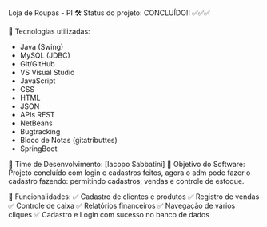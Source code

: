 Loja de Roupas - PI
🛠️ Status do projeto: CONCLUÍDO!! ✅✅✅

📌 Tecnologias utilizadas:
- Java (Swing)
- MySQL (JDBC)
- Git/GitHub
- VS Visual Studio
- JavaScript
- CSS
- HTML
- JSON
- APIs REST
- NetBeans
- Bugtracking
- Bloco de Notas (gitatributtes)
- SpringBoot

👥 Time de Desenvolvimento:
[Iacopo Sabbatini]
🎯 Objetivo do Software:
Projeto concluído com login e cadastros feitos, agora o adm pode fazer o cadastro fazendo: permitindo cadastros, vendas e controle de estoque.

🚀 Funcionalidades:
✅ Cadastro de clientes e produtos
✅ Registro de vendas
✅ Controle de caixa
✅ Relatórios financeiros
✅ Navegação de vários cliques
✅ Cadastro e Login com sucesso no banco de dados
